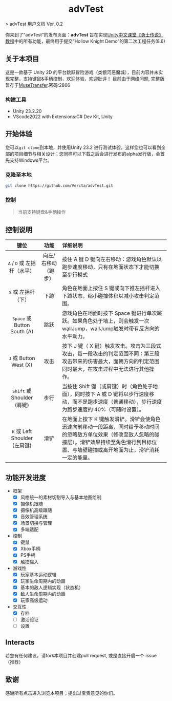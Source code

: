 <h1 align="center">advTest</h1>
> advTest 用户文档 Ver. 0.2

你来到了“advTest”的发布页面：**advTest** 旨在实现[Unity中文课堂《勇士传说》教程](https://learn.u3d.cn/tutorial/2DAdventure)中的所有功能，最终用于提交“Hollow Knight Demo”的第二次工程任务(8.6)

## 关于本项目
这是一款基于 Unity 2D 的平台跳跃冒险游戏（类银河恶魔城），目前内容并未实现完整，支持键鼠&手柄控制，欢迎体验，欢迎批评！
目前由于网络问题, 完整版暂存于[MuseTransfer](https://musetransfer.com/s/q546a2dij).密码:2866


### 构建工具
- Unity 23.2.20
- VScode2022 with Extensions:C# Dev Kit, Unity

## 开始体验
您可以`git clone`到本地，并使用Unity 23.2 进行测试体验，这样您也可以看到全部的项目细节与相关设计；您同样可以下载之后会进行发布的alpha发行版，会首先支持Windows平台。

### 克隆至本地
```sh
git clone https://github.com/Vercta/advTest.git
```
### 控制
> 当前支持键盘&手柄操作

## 控制说明

| 键位 | 功能 | 详细说明 |
| :---: | :---: | :--- |
| <kbd>A</kbd> / <kbd>D</kbd> 或 左摇杆（水平） | 向左/右移动（跑步） | 按住 A 键 D 键向左右移动：游戏角色默认以跑步速度移动，只有在地面状态下才能切换至步行模式 |
| <kbd>S</kbd> 或 左摇杆（下） | 下蹲 | 角色在地面上按住 S 键或向下推左摇杆进入下蹲状态，缩小碰撞体积以减小攻击判定范围。 |
| <kbd>Space</kbd> 或 Button South (A) | 跳跃 | 游戏角色在地面时按下 Space 键进行单次跳跃。如果角色处于墙上，则会触发一次wallJump，wallJump触发时带有反方向的水平动力。 |
| <kbd>J</kbd> 或 Button West (X) | 攻击 | 按下 J 键（ X 键）触发攻击。攻击为三段式攻击，每一段攻击的判定范围不同：第三段攻击带来的伤害最大，面朝方向的判定范围同时最大，在攻击过程中无法进行其他操作。|
| <kbd>Shift</kbd> 或 Shoulder (肩键) | 步行 | 当按住 Shift 键（或肩键）时（角色处于地面），同时按下 A 或 D 键将以步行速度移动，而不是跑步速度（普通移动），步行速度为跑步速度的 40%（可随时设置）。 |
| <kbd>K</kbd> 或 Left Shoulder (左肩键) | 滑铲 | 在地面上按下 K 键触发滑铲。滑铲会使角色迅速向前移动一段距离，同时给予移动时间的忽略敌方单位效果（修改至敌人忽略的碰撞层）。滑铲效果持续至角色滑行到目标位置、与墙壁碰撞或离开地面为止，滑铲消耗一定的能量。 |


## 功能开发进度
- 框架
  - [x] 风格统一的素材切割导入与基本地图绘制
  - [x] 摄像机跟随
  - [x] 摄像机高级跟随
  - [x] 音效管理系统
  - [x] 场景切换与管理
  - [x] 多端适配
- 控制
  - [x] 键鼠
  - [x] Xbox手柄
  - [x] PS手柄
  - [x] 触摸输入
- 游戏性
  - [x] 玩家基本运动逻辑
  - [x] 玩家生命周期内的动画
  - [x] 基本的敌人逻辑实现（状态机）
  - [x] 敌人生命周期内的动画
  - [x] 玩家高级运动
- 交互性
  - [x] 存档
  - [ ] 激活验证
  - [ ] 设置

## Interacts
若您有任何建议，请fork本项目并创建pull request, 或是直接开启一个 issue （推荐）

## 致谢
感谢所有点击进入浏览本项目；提出过宝贵意见的你们。